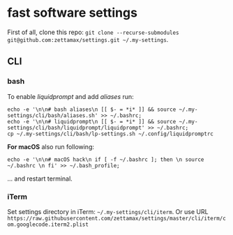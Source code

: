 # fast software settings

First of all, clone this repo: `git clone --recurse-submodules git@github.com:zettamax/settings.git ~/.my-settings`.

## CLI 

### bash 
To enable *liquidprompt* and add *aliases* run:
```
echo -e '\n\n# bash aliases\n [[ $- = *i* ]] && source ~/.my-settings/cli/bash/aliases.sh' >> ~/.bashrc;
echo -e '\n\n# liquidprompt\n [[ $- = *i* ]] && source ~/.my-settings/cli/bash/liquidprompt/liquidprompt' >> ~/.bashrc;
cp ~/.my-settings/cli/bash/lp-settings.sh ~/.config/liquidpromptrc
```

**For macOS** also run following:
```
echo -e '\n\n# macOS hack\n if [ -f ~/.bashrc ]; then \n source ~/.bashrc \n fi' >> ~/.bash_profile;
```

... and restart terminal.

### iTerm
Set settings directory in iTerm: `~/.my-settings/cli/iterm`. Or use URL `https://raw.githubusercontent.com/zettamax/settings/master/cli/iterm/com.googlecode.iterm2.plist`
